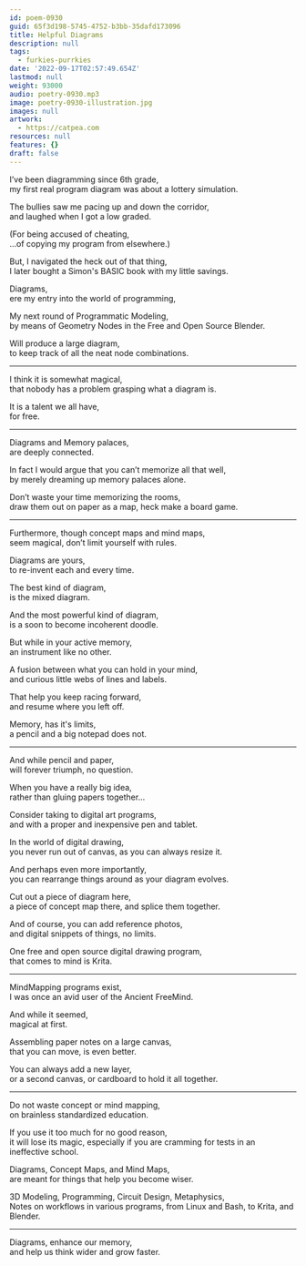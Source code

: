 ```yaml
---
id: poem-0930
guid: 65f3d198-5745-4752-b3bb-35dafd173096
title: Helpful Diagrams
description: null
tags:
  - furkies-purrkies
date: '2022-09-17T02:57:49.654Z'
lastmod: null
weight: 93000
audio: poetry-0930.mp3
image: poetry-0930-illustration.jpg
images: null
artwork:
  - https://catpea.com
resources: null
features: {}
draft: false
---
```


I’ve been diagramming since 6th grade,\
my first real program diagram was about a lottery simulation.

The bullies saw me pacing up and down the corridor,\
and laughed when I got a low graded.

(For being accused of cheating,\
...of copying my program from elsewhere.)

But, I navigated the heck out of that thing,\
I later bought a Simon's BASIC book with my little savings.

Diagrams,\
ere my entry into the world of programming,

My next round of Programmatic Modeling,\
by means of Geometry Nodes in the Free and Open Source Blender.

Will produce a large diagram,\
to keep track of all the neat node combinations.

---

I think it is somewhat magical,\
that nobody has a problem grasping what a diagram is.

It is a talent we all have,\
for free.

---

Diagrams and Memory palaces,\
are deeply connected.

In fact I would argue that you can’t memorize all that well,\
by merely dreaming up memory palaces alone.

Don’t waste your time memorizing the rooms,\
draw them out on paper as a map, heck make a board game.

---

Furthermore, though concept maps and mind maps,\
seem magical, don’t limit yourself with rules.

Diagrams are yours,\
to re-invent each and every time.

The best kind of diagram,\
is the mixed diagram.

And the most powerful kind of diagram,\
is a soon to become incoherent doodle.

But while in your active memory,\
an instrument like no other.

A fusion between what you can hold in your mind,\
and curious little webs of lines and labels.

That help you keep racing forward,\
and resume where you left off.

Memory, has it's limits,\
a pencil and a big notepad does not.

---

And while pencil and paper,\
will forever triumph, no question.

When you have a really big idea,\
rather than gluing papers together...

Consider taking to digital art programs,\
and with a proper and inexpensive pen and tablet.

In the world of digital drawing,\
you never run out of canvas, as you can always resize it.

And perhaps even more importantly,\
you can rearrange things around as your diagram evolves.

Cut out a piece of diagram here,\
a piece of concept map there, and splice them together.

And of course, you can add reference photos,\
and digital snippets of things, no limits.

One free and open source digital drawing program,\
that comes to mind is Krita.

---

MindMapping programs exist,\
I was once an avid user of the Ancient FreeMind.

And while it seemed,\
magical at first.

Assembling paper notes on a large canvas,\
that you can move, is even better.

You can always add a new layer,\
or a second canvas, or cardboard to hold it all together.

---

Do not waste concept or mind mapping,\
on brainless standardized education.

If you use it too much for no good reason,\
it will lose its magic, especially if you are cramming for tests in an ineffective school.

Diagrams, Concept Maps, and Mind Maps,\
are meant for things that help you become wiser.

3D Modeling, Programming, Circuit Design, Metaphysics,\
Notes on workflows in various programs, from Linux and Bash, to Krita, and Blender.

---

Diagrams, enhance our memory,\
and help us think wider and grow faster.
